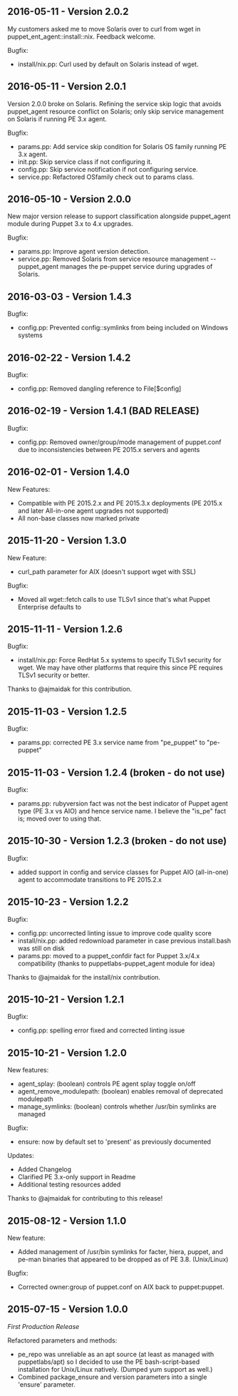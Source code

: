 ## 2016-05-11 - Version 2.0.2

My customers asked me to move Solaris over to curl from wget in puppet_ent_agent::install::nix.  Feedback welcome.

Bugfix:
* install/nix.pp: Curl used by default on Solaris instead of wget.

## 2016-05-11 - Version 2.0.1

Version 2.0.0 broke on Solaris.  Refining the service skip logic that avoids puppet_agent resource conflict on Solaris; only skip service management on Solaris if running PE 3.x agent.

Bugfix:
* params.pp: Add service skip condition for Solaris OS family running PE 3.x agent.
* init.pp: Skip service class if not configuring it.
* config.pp: Skip service notification if not configuring service.
* service.pp: Refactored OSfamily check out to params class.

## 2016-05-10 - Version 2.0.0

New major version release to support classification alongside puppet_agent module during Puppet 3.x to 4.x upgrades.

Bugfix:
* params.pp: Improve agent version detection.
* service.pp: Removed Solaris from service resource management -- puppet_agent manages the pe-puppet service during upgrades of Solaris.

## 2016-03-03 - Version 1.4.3

Bugfix:
* config.pp: Prevented config::symlinks from being included on Windows systems

## 2016-02-22 - Version 1.4.2

Bugfix:
* config.pp: Removed dangling reference to File[$config]

## 2016-02-19 - Version 1.4.1 (BAD RELEASE)

Bugfix:
* config.pp: Removed owner/group/mode management of puppet.conf due to inconsistencies between PE 2015.x servers and agents

## 2016-02-01 - Version 1.4.0

New Features:
* Compatible with PE 2015.2.x and PE 2015.3.x deployments (PE 2015.x and later All-in-one agent upgrades not supported)
* All non-base classes now marked private

## 2015-11-20 - Version 1.3.0

New Feature:
* curl_path parameter for AIX (doesn't support wget with SSL)

Bugfix:
* Moved all wget::fetch calls to use TLSv1 since that's what Puppet Enterprise defaults to

## 2015-11-11 - Version 1.2.6

Bugfix:
* install/nix.pp: Force RedHat 5.x systems to specify TLSv1 security for wget.  We may have other platforms that require this since PE requires TLSv1 security or better.

Thanks to @ajmaidak for this contribution.

## 2015-11-03 - Version 1.2.5

Bugfix:
* params.pp: corrected PE 3.x service name from "pe_puppet" to "pe-puppet"

## 2015-11-03 - Version 1.2.4 (broken - do not use)

Bugfix:
* params.pp: rubyversion fact was not the best indicator of Puppet agent type (PE 3.x vs AIO) and hence service name.  I believe the "is_pe" fact is; moved over to using that.

## 2015-10-30 - Version 1.2.3 (broken - do not use)

Bugfix:
* added support in config and service classes for Puppet AIO (all-in-one) agent to accommodate transitions to PE 2015.2.x

## 2015-10-23 - Version 1.2.2

Bugfix:
* config.pp: uncorrected linting issue to improve code quality score
* install/nix.pp: added redownload parameter in case previous install.bash was still on disk
* params.pp: moved to a puppet_confdir fact for Puppet 3.x/4.x compatibility (thanks to puppetlabs-puppet_agent module for idea)

Thanks to @ajmaidak for the install/nix contribution.

## 2015-10-21 - Version 1.2.1

Bugfix:
* config.pp: spelling error fixed and corrected linting issue

## 2015-10-21 - Version 1.2.0

New features:
* agent_splay: (boolean) controls PE agent splay toggle on/off
* agent_remove_modulepath: (boolean) enables removal of deprecated modulepath
* manage_symlinks: (boolean) controls whether /usr/bin symlinks are managed

Bugfix:
* ensure: now by default set to 'present' as previously documented

Updates:
* Added Changelog
* Clarified PE 3.x-only support in Readme
* Additional testing resources added

Thanks to @ajmaidak for contributing to this release!

## 2015-08-12 - Version 1.1.0

New feature:
* Added management of /usr/bin symlinks for facter, hiera, puppet, and pe-man binaries that appeared to be dropped as of PE 3.8. (Unix/Linux)

Bugfix:
* Corrected owner:group of puppet.conf on AIX back to puppet:puppet.

## 2015-07-15 - Version 1.0.0

*First Production Release*

Refactored parameters and methods:
* pe_repo was unreliable as an apt source (at least as managed with puppetlabs/apt) so I decided to use the PE bash-script-based installation for Unix/Linux natively. (Dumped yum support as well.)
* Combined package_ensure and version parameters into a single 'ensure' parameter.
